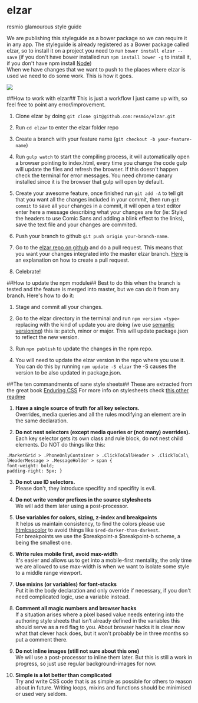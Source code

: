 # elzar
resmio glamourous style guide  

We are publishing this styleguide as a bower package so we can require it in any
app. The styleguide is already registered as a Bower package called elzar, so
to install it on a project you need to run `bower install elzar --save` (if you
don't have bower installed run `npm install bower -g` to install it, if you
don't have npm install [Node](https://nodejs.org))  
When we have changes that we want to push to the places where elzar is used we
need to do some work. This is how it goes.  


![](http://futurama-madhouse.net/fanart/kylem/elzar2_091004.png)  

##How to work with elzar##
This is just a workflow I just came up with, so feel free to point any
error/improvement.  

1. Clone elzar by doing `git clone git@github.com:resmio/elzar.git`  

2. Run `cd elzar` to enter the elzar folder repo  

3. Create a branch with your feature name (`git checkout -b your-feature-name`)  

4. Run `gulp watch` to start the compiling process, it will automatically open
a browser pointing to index.html, every time you change the code gulp will
update the files and refresh the browser. If this doesn't happen check the
terminal for error messages. You need chrome canary installed since it is the
browser that gulp will open by default.  

5. Create your awesome feature, once finished run `git add -A` to tell git that
you want all the changes included in your commit, then run `git commit` to save
all your changes in a commit, it will open a text editor enter here a message
describing what your changes are for (ie: Styled the headers to use Comic Sans
and adding a blink effect to the links), save the text file and your changes
are commited.  

6. Push your branch to github `git push origin your-branch-name`.  

7. Go to the [elzar repo on github](https://github.com/resmio/elzar) and do a
pull request. This means that you want your changes integrated into the master
elzar branch. [Here](https://help.github.com/articles/creating-a-pull-request/)
is an explanation on how to create a pull request.   

8. Celebrate!  

##How to update the npm module##
Best to do this when the branch is tested and the feature is merged into
master, but we can do it from any branch. Here's how to do it:  

1. Stage and commit all your changes.  

2. Go to the elzar directory in the terminal and run `npm version <type>`
replacing <type> with the kind of update you are doing (we use [semantic
versioning](http://semver.org/)) this is: patch, minor or major. This will
update package.json to reflect the new version.  

3. Run `npm publish` to update the changes in the npm repo.

4. You will need to update the elzar version in the repo where you use it. You
can do this by running `npm update -S elzar` the -S causes the version to be
also updated in package.json.

##The ten commandments of sane style sheets##
These are extracted from the great book [Enduring CSS](https://leanpub.com/enduringcss)
For more info on stylesheets check [this other readme](https://github.com/resmio/elzar/blob/master/src/styles/README.md)  

1. **Have a single source of truth for all key selectors.**  
 Overrides, media queries and all the rules modifying an element are in the same declaration.  

2. **Do not nest selectors (except media queries or (not many) overrides).**  
Each key selector gets its own class and rule block, do not nest child elements. Do NOT do things like this:
```
.MarketGrid > .PhoneOnlyContainer > .ClickToCallHeader > .ClickToCal\ lHeaderMessage > .MessageHolder > span {
font-weight: bold;
padding-right: 5px; }
```  

3. **Do not use ID selectors.**  
Please don't, they introduce specifity and specifity is evil.     

4. **Do not write vendor prefixes in the source stylesheets**  
We will add them later using a post-processor.  

5. **Use variables for colors, sizing, z-index and breakpoints**  
It helps us maintain consistency, to find the colors please use [htmlcsscolor](http://www.htmlcsscolor.com/) to avoid things like `$red-darker-than-darkest`.  
For breakpoints we use the $breakpoint-a $breakpoint-b scheme, a being the smallest one.   

6. **Write rules mobile first, avoid max-width**  
It's easier and allows us to get into a mobile-first mentality, the only time we are allowed to use max-width is when we want to isolate some style to a middle range viewport.  

7. **Use mixins (or variables) for font-stacks**  
Put it in the body declaration and only override if necessary, if you don't need complicated logic, use a variable instead.  

8. **Comment all magic numbers and browser hacks**  
If a situation arises where a pixel based value needs entering into the authoring style sheets that isn’t already defined in the variables this should serve as a red flag to you. About browser hacks it is clear now what that clever hack does, but it won't probably be in three months so put a comment there.  

9. **Do not inline images (still not sure about this one)**  
We will use a post-processor to inline them later. But this is still a work in progress, so just use regular background-images for now.  

10. **Simple is a lot better than complicated**  
Try and write CSS code that is as simple as possible for others to reason about in future. Writing loops, mixins and functions should be minimised or used very seldom.  
